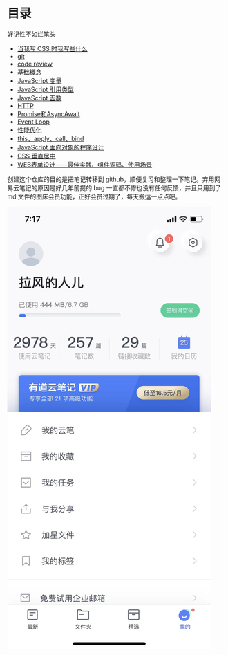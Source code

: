 # 目录

好记性不如烂笔头

- [当我写 CSS 时我写些什么](./notebook/%E5%BD%93%E6%88%91%E5%86%99%20CSS%20%E6%97%B6%E6%88%91%E5%86%99%E4%BA%9B%E4%BB%80%E4%B9%88/index.md)
- [git](./notebook/git/index.md)
- [code review](./notebook/code_review/index.md)
- [基础概念](./notebook/%E5%9F%BA%E7%A1%80%E6%A6%82%E5%BF%B5/index.md)
- [JavaScript 变量](./notebook/JavaScript%20%E5%8F%98%E9%87%8F/index.md)
- [JavaScript 引用类型](./notebook/JavaScript%20%E5%BC%95%E7%94%A8%E7%B1%BB%E5%9E%8B/index.md)
- [JavaScript 函数](./notebook/JavaScript%20%E5%87%BD%E6%95%B0/)
- [HTTP](./notebook/HTTP/index.md)
- [Promise和AsyncAwait](./notebook/Promise%E5%92%8CAsyncAwait/index.md)
- [Event Loop](./notebook/EventLoop/index.md)
- [性能优化](./notebook/%E6%80%A7%E8%83%BD%E4%BC%98%E5%8C%96/index.md)
- [this、apply、call、bind](./notebook/this-apply-call-bind/index.md)
- [JavaScript 面向对象的程序设计](./notebook/JavaScript%20%E9%9D%A2%E5%90%91%E5%AF%B9%E8%B1%A1%E7%9A%84%E7%A8%8B%E5%BA%8F%E8%AE%BE%E8%AE%A1/index.md)
- [CSS 垂直居中](./notebook/CSS%20%E5%9E%82%E7%9B%B4%E5%B1%85%E4%B8%AD/index.md)
- [WEB表单设计——最佳实践、组件源码、使用场景](./notebook/WEB%E8%A1%A8%E5%8D%95%E8%AE%BE%E8%AE%A1%E2%80%94%E2%80%94%E6%9C%80%E4%BD%B3%E5%AE%9E%E8%B7%B5%E3%80%81%E7%BB%84%E4%BB%B6%E6%BA%90%E7%A0%81%E3%80%81%E4%BD%BF%E7%94%A8%E5%9C%BA%E6%99%AF/index.md)

创建这个仓库的目的是把笔记转移到 github，顺便复习和整理一下笔记。弃用网易云笔记的原因是好几年前提的 bug 一直都不修也没有任何反馈，并且只用到了 md 文件的图床会员功能，正好会员过期了，每天搬运一点点吧。

![网易有道云笔记统计图](images/%E7%BD%91%E6%98%93%E6%9C%89%E9%81%93%E4%BA%91%E7%AC%94%E8%AE%B0%E7%BB%9F%E8%AE%A1%E5%9B%BE.jpg)